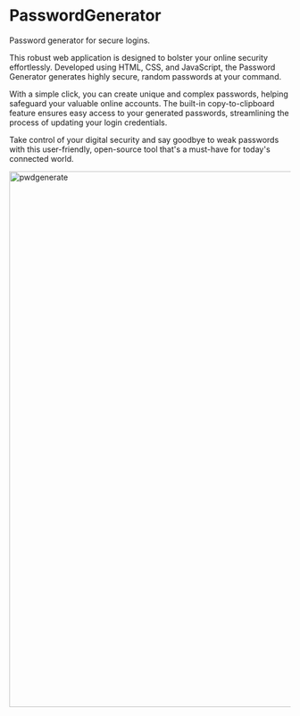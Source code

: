 # PasswordGenerator
Password generator for secure logins.

This robust web application is designed to bolster your online security effortlessly. Developed using HTML, CSS, and JavaScript, the Password Generator generates highly secure, random passwords at your command.

With a simple click, you can create unique and complex passwords, helping safeguard your valuable online accounts. The built-in copy-to-clipboard feature ensures easy access to your generated passwords, streamlining the process of updating your login credentials.

Take control of your digital security and say goodbye to weak passwords with this user-friendly, open-source tool that's a must-have for today's connected world.

<img width="959" alt="pwdgenerate" src="https://github.com/varshini1809/PasswordGenerator/assets/109849338/d59dc7ff-f0ca-4ba1-b4f2-bc4534ab63c4">

